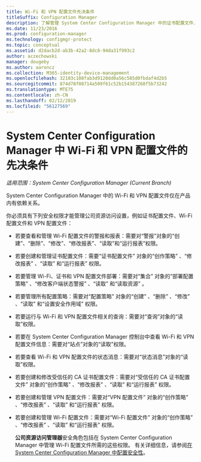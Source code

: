```yaml
---
title: Wi-Fi 和 VPN 配置文件先决条件
titleSuffix: Configuration Manager
description: 了解管理 System Center Configuration Manager 中的证书配置文件、Wi-Fi 配置文件和 VPN 配置文件所需的安全权限。
ms.date: 11/23/2016
ms.prod: configuration-manager
ms.technology: configmgr-protect
ms.topic: conceptual
ms.assetid: d2dacb2d-ab3b-42a2-8dc8-94da31f993c2
author: aczechowski
manager: dougeby
ms.author: aaroncz
ms.collection: M365-identity-device-management
ms.openlocfilehash: 32103c108fab3d9120dd0a56c585d0fbdaf4d2b5
ms.sourcegitcommit: 874d78f08714a509f61c52b154387268f5b73242
ms.translationtype: MTE75
ms.contentlocale: zh-CN
ms.lasthandoff: 02/12/2019
ms.locfileid: "56127569"
---
```

# <a name="prerequisites-for-wi-fi-and-vpn-profiles-in-system-center-configuration-manager"></a>System Center Configuration Manager 中 Wi-Fi 和 VPN 配置文件的先决条件

*适用范围：System Center Configuration Manager (Current Branch)*

System Center Configuration Manager 中的 Wi-Fi 和 VPN 配置文件仅在产品内有依赖关系。  

 你必须具有下列安全权限才能管理公司资源访问设置，例如证书配置文件、Wi-Fi 配置文件和 VPN 配置文件：  

- 若要查看和管理 Wi-Fi 配置文件的警报和报表：需要对“警报”对象的“创建”、“删除”、“修改”、“修改报表”、“读取”和“运行报表”权限。  

- 若要创建和管理证书配置文件：需要“证书配置文件” 对象的“创作策略” 、“修改报表” 、“读取”  和“运行报表”  权限。  

- 若要管理 Wi-Fi、证书和 VPN 配置文件部署：需要对“集合” 对象的“部署配置策略” 、“修改客户端状态警报” 、“读取”  和“读取资源”  。  

- 若要管理所有配置策略：需要对“配置策略” 对象的“创建” 、“删除” 、“修改” 、“读取”  和“设置安全作用域”  权限。  

- 若要运行与 Wi-Fi 和 VPN 配置文件相关的查询：需要对“查询”对象的“读取”权限。  

- 若要在 System Center Configuration Manager 控制台中查看 Wi-Fi 和 VPN 配置文件信息：需要对“站点”对象的“读取”权限。  

- 若要查看 Wi-Fi 和 VPN 配置文件的状态消息：需要对“状态消息”对象的“读取”权限。  

- 若要创建和修改受信任的 CA 证书配置文件：需要对“受信任的 CA 证书配置文件” 对象的“创作策略” 、“修改报表” 、“读取”  和“运行报表”  权限。  

- 若要创建和管理 VPN 配置文件：需要对“VPN 配置文件” 对象的“创作策略” 、“修改报表” 、“读取”  和“运行报表”  权限。  

- 若要创建和管理 Wi-Fi 配置文件：需要对“Wi-Fi 配置文件” 对象的“创作策略” 、“修改报表” 、“读取”  和“运行报表”  权限。  

  **公司资源访问管理器**安全角色包括在 System Center Configuration Manager 中管理 Wi-Fi 配置文件所需的这些权限。 有关详细信息，请参阅[在 System Center Configuration Manager 中配置安全性](../../core/plan-design/security/configure-security.md)。
